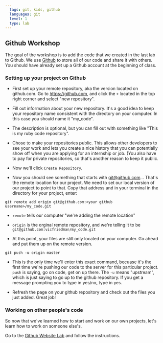 ```yaml
---
  tags: git, kids, github 
  languages: git
  level: 1
  type: lab
---
```


## Github Workshop

The goal of the workshop is to add the code that we created in the last lab to Github. We use [Github](https://github.com/) to store all of our code and share it with others. You should have already set up a Github account at the beginning of class.

### Setting up your project on Github

* First set up your remote repository, aka the version located on github.com. Go to https://github.com, and click the `+` located in the top right corner and select "new repository". 

* Fill out information about your new repository. It's a good idea to keep your repository name consistent with the directory on your computer. In this case you should name it "my_code". 

* The description is optional, but you can fill out with something like "This is my ruby code repository".

* Chose to make your repositories public. This allows other developers to see your work and lets you create a nice history that you can potentially show off when you are applying for an internship or job. (You also have to pay for private repositories, so that's another reason to keep it public. 

* Now we'll click `Create Repository`.

* Now you should see something that starts with git@github.com... That's the remote location for our project. We need to set our local version of our project to point to that. Copy that address and in your terminal in the directory for your project, enter:

`git remote add origin git@github.com:<your github username>/my_code.git`

* `remote` tells our computer "we're adding the remote location"

* `origin` is the orginal remote repository, and we're telling it to be `git@github.com:vicfriedman/my_code.git`

* At this point, your files are still only located on your computer. Go ahead and put them up on the remote version. 

`git push -u origin master`

* This is the only time we'll enter this exact command, becuase it's the first time we're pushing our code to the server for this particular project. `push` is saying, go on code, get on up there. The `-u` means "upstream", which is just saying to go up to the github repository. If you get a message prompting you to type in yes/no, type in yes.

* Refresh the page on your github repository and check out the files you just added. Great job!

### Working on other people's code

So now that we've learned how to start and work on our own projects, let's learn how to work on someone else's.

Go to the [Github Website Lab](http://ironboard-experiment.herokuapp.com/admin/lessons/566) and follow the instructions.
